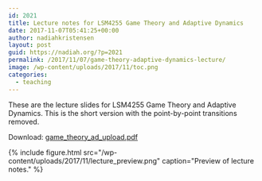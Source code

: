 ```yaml
---
id: 2021
title: Lecture notes for LSM4255 Game Theory and Adaptive Dynamics
date: 2017-11-07T05:41:25+00:00
author: nadiahkristensen
layout: post
guid: https://nadiah.org/?p=2021
permalink: /2017/11/07/game-theory-adaptive-dynamics-lecture/
image: /wp-content/uploads/2017/11/toc.png
categories:
  - teaching
---
```


These are the lecture slides for LSM4255 Game Theory and Adaptive Dynamics.
This is the short version with the point-by-point transitions removed.

Download: <a href="/wp-content/uploads/2017/11/game_theory_ad_upload.pdf">game_theory_ad_upload.pdf</a>


{%
    include figure.html
    src="/wp-content/uploads/2017/11/lecture_preview.png"
    caption="Preview of lecture notes."
%}
